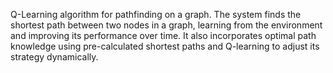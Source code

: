 Q-Learning algorithm for pathfinding on a graph. The system finds the shortest path between two nodes in a graph, learning from the environment and improving its performance over time. It also incorporates optimal path knowledge using pre-calculated shortest paths and Q-learning to adjust its strategy dynamically.
